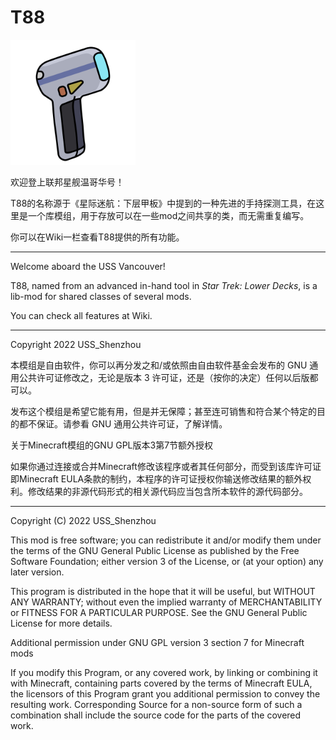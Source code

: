 # T88
<img src="https://github.com/USS-Shenzhou/t88/blob/master/src/main/resources/t88.png" width="200">


欢迎登上联邦星舰温哥华号！

T88的名称源于《星际迷航：下层甲板》中提到的一种先进的手持探测工具，在这里是一个库模组，用于存放可以在一些mod之间共享的类，而无需重复编写。

你可以在Wiki一栏查看T88提供的所有功能。

---

Welcome aboard the USS Vancouver!

T88, named from an advanced in-hand tool in *Star Trek: Lower Decks*, is a lib-mod for shared classes of several mods.

You can check all features at Wiki.

---

Copyright 2022 USS_Shenzhou

本模组是自由软件，你可以再分发之和/或依照由自由软件基金会发布的 GNU 通用公共许可证修改之，无论是版本 3 许可证，还是（按你的决定）任何以后版都可以。

发布这个模组是希望它能有用，但是并无保障；甚至连可销售和符合某个特定的目的都不保证。请参看 GNU 通用公共许可证，了解详情。

关于Minecraft模组的GNU GPL版本3第7节额外授权

如果你通过连接或合并Minecraft修改该程序或者其任何部分，而受到该库许可证即Minecraft EULA条款的制约，本程序的许可证授权你输送修改结果的额外权利。修改结果的非源代码形式的相关源代码应当包含所本软件的源代码部分。

---

Copyright (C) 2022 USS_Shenzhou

This mod is free software; you can redistribute it and/or modify them under the terms of the GNU General Public License as published by the Free Software Foundation; either version 3 of the License, or (at your option) any later version.

This program is distributed in the hope that it will be useful, but WITHOUT ANY WARRANTY; without even the implied warranty of MERCHANTABILITY or FITNESS FOR A PARTICULAR PURPOSE. See the GNU General Public License for more details.

Additional permission under GNU GPL version 3 section 7 for Minecraft mods

If you modify this Program, or any covered work, by linking or combining it with Minecraft, containing parts covered by the terms of Minecraft EULA, the licensors of this Program grant you additional permission to convey the resulting work. Corresponding Source for a non-source form of such a combination shall include the source code for the parts of the covered work.
